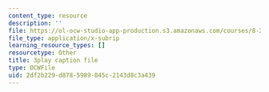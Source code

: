 ```yaml
---
content_type: resource
description: ''
file: https://ol-ocw-studio-app-production.s3.amazonaws.com/courses/8-286-the-early-universe-fall-2013/2df2b229d8785989845c2143d8c3a439_-yIKKST-_Mw.vtt
file_type: application/x-subrip
learning_resource_types: []
resourcetype: Other
title: 3play caption file
type: OCWFile
uid: 2df2b229-d878-5989-845c-2143d8c3a439
---
```

